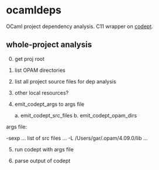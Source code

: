 # ocamldeps
OCaml project dependency analysis. C11 wrapper on [codept](https://github.com/Octachron/codept).

## whole-project analysis

0. get proj root

1. list OPAM directories

2. list all project source files for dep analysis

3. other local resources?

4. emit_codept_args to args file

    a. emit_codept_src_files
    b. emit_codept_opam_dirs

args file:

-sexp
... list of src files ...
-L
/Users/gar/.opam/4.09.0/lib
...

5. run codept with args file

6. parse output of codept

